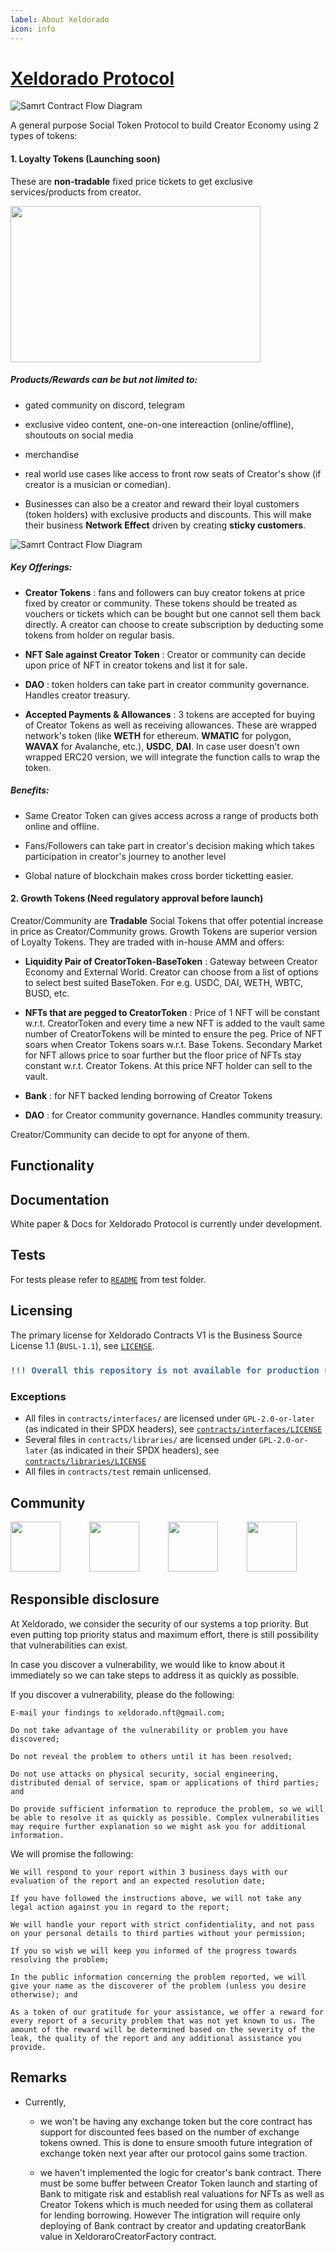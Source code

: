 ```yaml
---
label: About Xeldorado
icon: info
---
```


# [Xeldorado Protocol](https://main.xeldorado.live/)

![Samrt Contract Flow Diagram](./assets/social_token_development1.png)

A general purpose Social Token Protocol to build Creator Economy using 2 types of tokens:
  
#### 1. Loyalty Tokens (Launching soon)
  These are **non-tradable** fixed price tickets to get exclusive services/products from creator. 

<!-- ![Samrt Contract Flow Diagram](./assets/tickets.svg) -->
<img src="./assets/tickets.png" width="400" height="250" />
  
##### Products/Rewards can be but not limited to:
  
  - gated community on discord, telegram
  
  - exclusive video content, one-on-one intereaction (online/offline), shoutouts on social media
  
  - merchandise
  
  - real world use cases like access to front row seats of Creator's show (if creator is a musician or comedian). 
  
  - Businesses can also be a creator and reward their loyal customers (token holders) with exclusive products and discounts. This will make their business **Network Effect** driven by creating **sticky customers**.

![Samrt Contract Flow Diagram](./assets/premium.svg)

##### Key Offerings:

   - <b>Creator Tokens</b> : fans and followers can buy creator tokens at price fixed by creator or community. These tokens should be treated as vouchers or tickets which can be bought but one cannot sell them back directly. A creator can choose to create subscription by deducting some tokens from holder on regular basis.

   - <b>NFT Sale against Creator Token</b> : Creator or community can decide upon price of NFT in creator tokens and list it for sale. 

   - <b>DAO</b> : token holders can take part in creator community governance. Handles creator treasury. 
   
   - <b>Accepted Payments & Allowances</b> : 3 tokens are accepted for buying of Creator Tokens as well as receiving allowances. These are wrapped network's token (like **WETH** for ethereum. **WMATIC** for polygon, **WAVAX** for Avalanche, etc.), **USDC**, **DAI**. In case user doesn't own wrapped ERC20 version, we will integrate the function calls to wrap the token.

##### Benefits:
  - Same Creator Token can gives access across a range of products both online and offline.
  
  - Fans/Followers can take part in creator's decision making which takes participation in creator's journey to another level

  - Global nature of blockchain makes cross border ticketting easier.


#### 2. Growth Tokens (Need regulatory approval before launch)
  Creator/Community are **Tradable** Social Tokens that offer potential increase in price as Creator/Community grows. Growth Tokens are superior version of Loyalty Tokens. They are traded with in-house AMM and offers:
   - <b>Liquidity Pair of CreatorToken-BaseToken</b> : Gateway between Creator Economy and External World. Creator can choose from a list of options to select best suited BaseToken. For e.g. USDC, DAI, WETH, WBTC, BUSD, etc. 

   - <b>NFTs that are pegged to CreatorToken</b> : Price of 1 NFT will be constant w.r.t. CreatorToken and every time a new NFT is added to the vault same number of CreatorTokens will be minted to ensure the peg. Price of NFT soars when Creator Tokens soars w.r.t. Base Tokens. Secondary Market for NFT allows price to soar further but the floor price of NFTs stay constant w.r.t. Creator Tokens. At this price NFT holder can sell to the vault.

   - <b>Bank</b> : for NFT backed lending borrowing of Creator Tokens

   - <b>DAO</b> : for Creator community governance. Handles community treasury.

Creator/Community can decide to opt for anyone of them.

## Functionality


## Documentation

White paper & Docs for Xeldorado Protocol is currently under development.

## Tests

For tests please refer to [`README`](https://github.com/Xeldorado/XeldoradoContractsV1/blob/main/test/README.md) from test folder.

## Licensing

The primary license for Xeldorado Contracts V1 is the Business Source License 1.1 (`BUSL-1.1`), see [`LICENSE`](https://github.com/Xeldorado/XeldoradoContractsV1/blob/main/LICENSE). 

<h3>
    
```diff
!!! Overall this repository is not available for production use !!!
```

</h3>

### Exceptions

- All files in `contracts/interfaces/` are licensed under `GPL-2.0-or-later` (as indicated in their SPDX headers), see [`contracts/interfaces/LICENSE`](https://github.com/Xeldorado/XeldoradoContractsV1/blob/main/contracts/interfaces/LICENSE)
- Several files in `contracts/libraries/` are licensed under `GPL-2.0-or-later` (as indicated in their SPDX headers), see [`contracts/libraries/LICENSE`](https://github.com/Xeldorado/XeldoradoContractsV1/blob/main/contracts/libraries/LICENSE)
- All files in `contracts/test` remain unlicensed.

## Community

<a href="https://discord.gg/ExMb82zpnB" target="_blank"><img src="https://main.xeldorado.live/images/discord.png" width="80" height="80"/></a>&emsp;&emsp;&emsp;
<a href="https://t.me/xeldorado" target="_blank"><img src="https://main.xeldorado.live/images/telegram.png" width="80" height="80"/></a>&emsp;&emsp;&emsp;
<a href="https://twitter.com/XeldoradoLabs" target="_blank"><img src="https://main.xeldorado.live/images/twitter.png" width="80" height="80"/></a>&emsp;&emsp;&emsp;
<a href="https://www.reddit.com/r/Xeldorado_/" target="_blank"><img src="https://main.xeldorado.live/images/reddit.png" width="80" height="80"/></a>

## Responsible disclosure

At Xeldorado, we consider the security of our systems a top priority. But even putting top priority status and maximum effort, there is still possibility that vulnerabilities can exist. 

In case you discover a vulnerability, we would like to know about it immediately so we can take steps to address it as quickly as possible.  

If you discover a vulnerability, please do the following: 

    E-mail your findings to xeldorado.nft@gmail.com; 

    Do not take advantage of the vulnerability or problem you have discovered; 

    Do not reveal the problem to others until it has been resolved; 

    Do not use attacks on physical security, social engineering, distributed denial of service, spam or applications of third parties; and 

    Do provide sufficient information to reproduce the problem, so we will be able to resolve it as quickly as possible. Complex vulnerabilities may require further explanation so we might ask you for additional information. 

We will promise the following: 

    We will respond to your report within 3 business days with our evaluation of the report and an expected resolution date; 

    If you have followed the instructions above, we will not take any legal action against you in regard to the report; 

    We will handle your report with strict confidentiality, and not pass on your personal details to third parties without your permission; 

    If you so wish we will keep you informed of the progress towards resolving the problem; 

    In the public information concerning the problem reported, we will give your name as the discoverer of the problem (unless you desire otherwise); and 

    As a token of our gratitude for your assistance, we offer a reward for every report of a security problem that was not yet known to us. The amount of the reward will be determined based on the severity of the leak, the quality of the report and any additional assistance you provide.  

## Remarks

- Currently,
    - we won't be having any exchange token but the core contract has support for discounted fees based on the number of exchange tokens owned. This is done to ensure smooth future integration of exchange token next year after our protocol gains some traction.
  
    - we haven't implemented the logic for creator's bank contract. There must be some buffer between Creator Token launch and starting of Bank to mitigate risk and establish real valuations for NFTs as well as Creator Tokens which is much needed for using them as collateral for lending borrowing. However The intigration will require only deploying of Bank contract by creator and updating creatorBank value in XeldoraroCreatorFactory contract.


